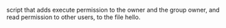  script that adds execute permission to the owner and the group owner, and read permission to other users, to the file hello.
